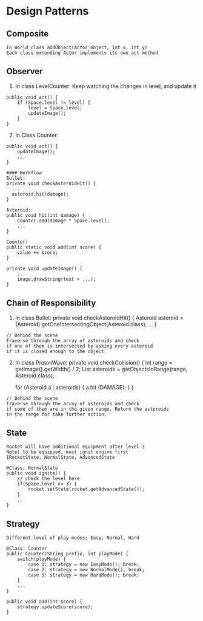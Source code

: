 # Design Patterns

## Composite
    In World class addObject(Actor object, int x, int y)
    Each class extending Actor implements its own act method

## Observer
  1. In class LevelCounter: Keep watching the changes in level, and update it

    public void act() {
        if (Space.level != level) {
            level = Space.level;
            updateImage();
        }
    }

  2. In Class Counter:

    public void act() {
        updateImage();
        ...
    }

    #### Workflow
    Bullet:
    private void checkAsteroidHit() {
      ...
      asteroid.hit(damage);
    }

    Asteroid:
    public void hit(int damage) {
        Counter.add(damage * Space.level);
        ...
    }

    Counter:
    public static void add(int score) {
        value += score;
    }

    private void updateImage() {
        ...
        image.drawString(text + ...);
    }

## Chain of Responsibility
  1. In class Bullet:
    private void checkAsteroidHit() {
        Asteroid asteroid = (Asteroid) getOneIntersectingObject(Asteroid.class);
        ...
    }

    // Behind the scene
    Traverse through the array of asteroids and check
    if one of them is intersected by asking every asteroid
    if it is closed enough to the object

  2. In class ProtonWave:
    private void checkCollision() {
        int range = getImage().getWidth() / 2;
        List<Asteroid> asteroids = getObjectsInRange(range, Asteroid.class);

        for (Asteroid a : asteroids) {
            a.hit (DAMAGE);
        }
    }

    // Behind the scene
    Traverse through the array of asteroids and check
    if some of them are in the given range. Return the asteroids
    in the range for take further action.

## State
    Rocket will have additional equipment after level 3
    Note) to be equipped, must ignit engine first
    IRocketState, NormalState, AdvancedState
    
    @Class: NormalState
    public void ignite() {
        // check the level here
        if(Space.level >= 3) {
            rocket.setState(rocket.getAdvancedState());
        }
        ...
    }
    
## Strategy
    Different level of play modes; Easy, Normal, Hard
    
    @Class: Counter
    public Counter(String prefix, int playMode) {
        switch(playMode) {
            case 1: strategy = new EasyMode(); break;
            case 2: strategy = new NormalMode(); break;
            case 3: strategy = new HardMode(); break;
        }
        ...
    }
    
    public void add(int score) {
        strategy.updateScore(score);
    }
